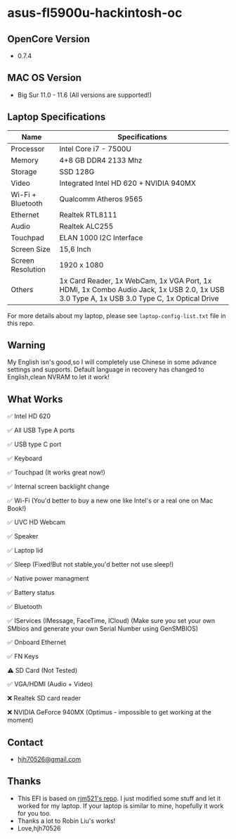 # asus-fl5900u-hackintosh-oc



## OpenCore Version

- 0.7.4

## MAC OS Version

- Big Sur 11.0 - 11.6 (All versions are supported!)

## Laptop Specifications

| Name              | Specifications                                               |
| ----------------- | ------------------------------------------------------------ |
| Processor         | Intel Core i7 - 7500U                                        |
| Memory            | 4+8 GB DDR4 2133 Mhz                                         |
| Storage           | SSD 128G                                                     |
| Video             | Integrated Intel HD 620 + NVIDIA 940MX                       |
| Wi-Fi + Bluetooth | Qualcomm Atheros 9565                                        |
| Ethernet          | Realtek RTL8111                                              |
| Audio             | Realtek ALC255                                               |
| Touchpad          | ELAN 1000 I2C Interface                                      |
| Screen Size       | 15,6 Inch                                                    |
| Screen Resolution | 1920 x 1080                                                  |
| Others            | 1x Card Reader, 1x WebCam, 1x VGA Port, 1x HDMI, 1x Combo Audio Jack, 1x USB 2.0, 1x USB 3.0 Type A, 1x USB 3.0 Type C, 1x Optical Drive |

For more details about my laptop, please see `laptop-config-list.txt` file in this repo.


## Warning
My English isn's good,so I will completely use Chinese in some advance settings and supports.
Default language in recovery has changed to English,clean NVRAM to let it work!

## What Works 


✅ Intel HD 620

✅ All USB Type A ports

✅ USB type C port

✅ Keyboard

✅ Touchpad (It works great now!)

✅ Internal screen backlight change

✅ Wi-Fi (You'd better to buy a new one like Intel's or a real one on Mac Book!)

✅ UVC HD Webcam

✅ Speaker

✅ Laptop lid

✅ Sleep (Fixed!But not stable,you'd better not use sleep!)

✅ Native power managment

✅ Battery status

✅ Bluetooth

✅ IServices (IMessage, FaceTime, ICloud) (Make sure you set your own SMbios and generate your own Serial Number using GenSMBIOS)

✅ Onboard Ethernet

✅ FN Keys

⚠️ SD Card (Not Tested)

✅ VGA/HDMI (Audio + Video)

❌ Realtek SD card reader

❌ NVIDIA GeForce 940MX (Optimus - impossible to get working at the moment)


## Contact

- hjh70526@gmail.com


## Thanks

- This EFI is based on [rjm521's repo](https://github.com/rjm521/asus-fl5900u-hackintosh-oc). I just modified some stuff and let it worked for my laptop. If your laptop is similar to mine, hopefully it work for you too. 
- Thanks a lot to Robin Liu's works!
- Love,hjh70526
